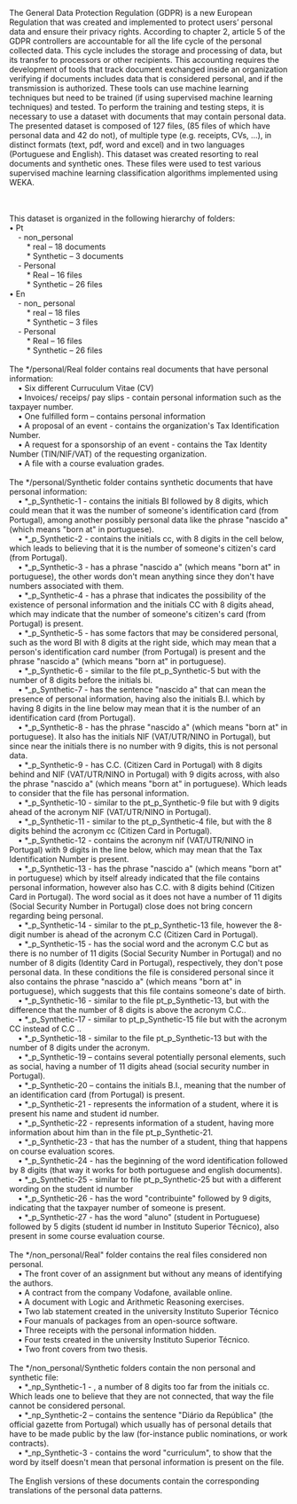 ﻿The General Data Protection Regulation (GDPR) is a new European Regulation that was created and implemented to protect users’ personal data and ensure their privacy rights. 
According to chapter 2, article 5 of the GDPR controllers are accountable for all the life cycle of the personal collected data. This cycle includes the storage and processing of data, but its transfer to processors or other recipients. 
This accounting requires the development of tools that track document exchanged inside an organization verifying if documents includes data that is considered personal, and if the transmission is authorized.
These tools can use machine learning techniques but need to be trained (if using supervised machine learning techniques) and tested. To perform the training and testing steps, it is necessary to use a dataset with documents that may contain personal data.
The presented dataset is composed of 127 files, (85 files of which have personal data and 42 do not), of multiple type (e.g. receipts, CVs, …), in distinct formats (text, pdf, word and excel) and in two languages (Portuguese and English). This dataset was created resorting to real documents and synthetic ones.
These files were used to test various supervised machine learning classification algorithms implemented using WEKA.

<br />
<br />
This dataset is organized in the following hierarchy of folders:<br />
•  Pt <br />
&nbsp; &nbsp; -  non_personal <br />	
&nbsp; &nbsp; &nbsp; &nbsp; *  real – 18 documents <br />
&nbsp; &nbsp; &nbsp; &nbsp; *  Synthetic – 3 documents <br />
&nbsp; &nbsp; -  Personal <br />
&nbsp; &nbsp; &nbsp; &nbsp; *  Real – 16 files <br />
&nbsp; &nbsp; &nbsp; &nbsp; *  Synthetic – 26 files <br />
•  En <br />
&nbsp; &nbsp; -  non_ personal <br />	
&nbsp; &nbsp; &nbsp; &nbsp; *  real – 18 files <br />
&nbsp; &nbsp; &nbsp; &nbsp; *  Synthetic – 3 files <br />
&nbsp; &nbsp; -  Personal <br />
&nbsp; &nbsp; &nbsp; &nbsp; *  Real – 16 files <br />
&nbsp; &nbsp; &nbsp; &nbsp; *  Synthetic – 26 files <br />
<br />
The */personal/Real folder contains real documents that have personal information:<br />
&nbsp; &nbsp; •	Six different Curruculum Vitae (CV)<br />
&nbsp; &nbsp; •	Invoices/ receips/ pay slips - contain personal information such as the taxpayer number.<br />
&nbsp; &nbsp; •	One fulfilled form – contains personal information<br />
&nbsp; &nbsp; •	A proposal of an event - contains the organization's Tax Identification Number.<br />
&nbsp; &nbsp; •	A request for a sponsorship of an event - contains the Tax Identity Number (TIN/NIF/VAT) of the requesting organization.<br />
&nbsp; &nbsp; •	A file with a course evaluation grades.<br />
<br />
The */personal/Synthetic folder contains synthetic documents that have personal information:<br />
&nbsp; &nbsp; •	*_p_Synthetic-1 - contains the initials BI followed by 8 digits, which could mean that it was the number of someone's identification card (from Portugal), among another possibly personal data like the phrase "nascido a" (which means "born at" in portuguese).<br />
&nbsp; &nbsp; •	*_p_Synthetic-2 -  contains the initials cc, with 8 digits in the cell below, which leads to believing that it is the number of someone's citizen's card (from Portugal).<br />
&nbsp; &nbsp; •	*_p_Synthetic-3 - has a phrase "nascido a" (which means "born at" in portuguese), the other words don't mean anything since they don't have numbers associated with them.<br />
&nbsp; &nbsp; •	*_p_Synthetic-4 - has a phrase that indicates the possibility of the existence of personal information and the initials CC with 8 digits ahead, which may indicate that the number of someone's citizen's card (from Portugal) is present.<br />
&nbsp; &nbsp; •	*_p_Synthetic-5 - has some factors that may be considered personal, such as the word BI with 8 digits at the right side, which may mean that a person's identification card number (from Portugal) is present and the phrase "nascido a" (which means "born at" in portuguese).<br />
&nbsp; &nbsp; •	*_p_Synthetic-6 - similar to the file pt_p_Synthetic-5 but with the number of 8 digits before the initials bi.<br />
&nbsp; &nbsp; •	*_p_Synthetic-7 - has the sentence "nascido a" that can mean the presence of personal information, having also the initials B.I. which by having 8 digits in the line below may mean that it is the number of an identification card (from Portugal).<br />
&nbsp; &nbsp; •	*_p_Synthetic-8 - has the phrase "nascido a" (which means "born at" in portuguese). It also has the initials NIF (VAT/UTR/NINO in Portugal), but since near the initials there is no number with 9 digits, this is not personal data.<br />
&nbsp; &nbsp; •	*_p_Synthetic-9 - has C.C. (Citizen Card in Portugal) with 8 digits behind and NIF (VAT/UTR/NINO in Portugal) with 9 digits across, with also the phrase "nascido a" (which means "born at" in portuguese). Which leads to consider that the file has personal information.<br />
&nbsp; &nbsp; •	*_p_Synthetic-10 - similar to the pt_p_Synthetic-9 file but with 9 digits ahead of the acronym NIF (VAT/UTR/NINO in Portugal).<br />
&nbsp; &nbsp; •	*_p_Synthetic-11 - similar to the pt_p_Synthetic-4 file, but with the 8 digits behind the acronym cc (Citizen Card in Portugal).<br />
&nbsp; &nbsp; •	*_p_Synthetic-12 - contains the acronym nif (VAT/UTR/NINO in Portugal) with 9 digits in the line below, which may mean that the Tax Identification Number is present.<br />
&nbsp; &nbsp; •	*_p_Synthetic-13 - has the phrase "nascido a" (which means "born at" in portuguese) which by itself already indicated that the file contains personal information, however also has C.C. with 8 digits behind (Citizen Card in Portugal). The word social as it does not have a number of 11 digits (Social Security Number in Portugal) close does not bring concern regarding being personal.<br />
&nbsp; &nbsp; •	*_p_Synthetic-14 - similar to the pt_p_Synthetic-13 file, however the 8-digit number is ahead of the acronym C.C (Citizen Card in Portugal).<br />
&nbsp; &nbsp; •	*_p_Synthetic-15 - has the social word and the acronym C.C but as there is no number of 11 digits (Social Security Number in Portugal) and no number of 8 digits (Identity Card in Portugal), respectively, they don't pose personal data. In these conditions the file is considered personal since it also contains the phrase "nascido a" (which means "born at" in portuguese), which suggests that this file contains someone's date of birth.<br />
&nbsp; &nbsp; •	*_p_Synthetic-16 - similar to the file pt_p_Synthetic-13, but with the difference that the number of 8 digits is above the acronym C.C..<br />
&nbsp; &nbsp; •	*_p_Synthetic-17 - similar to pt_p_Synthetic-15 file but with the acronym CC instead of C.C ..<br />
&nbsp; &nbsp; •	*_p_Synthetic-18 - similar to the file pt_p_Synthetic-13 but with the number of 8 digits under the acronym.<br />
&nbsp; &nbsp; •	*_p_Synthetic-19 – contains several potentially personal elements, such as social, having a number of 11 digits ahead (social security number in Portugal).<br />
&nbsp; &nbsp; •	*_p_Synthetic-20 – contains the initials B.I., meaning that the number of an identification card (from Portugal) is present.<br />
&nbsp; &nbsp; •	*_p_Synthetic-21 - represents the information of a student, where it is present his name and student id number.<br />
&nbsp; &nbsp; •	*_p_Synthetic-22 - represents information of a student, having more information about him than in the file pt_p_Synthetic-21.<br />
&nbsp; &nbsp; •	*_p_Synthetic-23 - that has the number of a student, thing that happens on course evaluation scores.<br />
&nbsp; &nbsp; •	*_p_Synthetic-24 - has the beginning of the word identification followed by 8 digits (that way it works for both portuguese and english documents).<br />
&nbsp; &nbsp; •	*_p_Synthetic-25 - similar to file pt_p_Synthetic-25 but with a different wording on the student id number<br />
&nbsp; &nbsp; •	*_p_Synthetic-26 - has the word "contribuinte" followed by 9 digits, indicating that the taxpayer number of someone is present.<br />
&nbsp; &nbsp; •	*_p_Synthetic-27 - has the word "aluno" (student in Portuguese) followed by 5 digits (student id number in Instituto Superior Técnico), also present in some course evaluation course.<br />
<br />
The */non_personal/Real" folder contains the real files considered non personal.<br />
&nbsp; &nbsp; •	The front cover of an assignment but without any means of identifying the authors.<br />
&nbsp; &nbsp; •	A contract from the company Vodafone, available online.<br />
&nbsp; &nbsp; •	A document with Logic and Arithmetic Reasoning exercises.<br />
&nbsp; &nbsp; •	Two lab statement created in the university Instituto Superior Técnico<br />
&nbsp; &nbsp; •	Four manuals of packages from an open-source software.<br />
&nbsp; &nbsp; •	Three receipts with the personal information hidden.<br />
&nbsp; &nbsp; •	Four tests created in the university Instituto Superior Técnico.<br />
&nbsp; &nbsp; •	Two front covers from two thesis.<br />
<br />
The */non_personal/Synthetic folders contain the non personal and synthetic file:<br />
&nbsp; &nbsp; •	*_np_Synthetic-1 - , a number of 8 digits too far from the initials cc. Which leads one to believe that they are not connected, that way the file cannot be considered personal.<br />
&nbsp; &nbsp; •	*_np_Synthetic-2 – contains the sentence "Diário da República" (the official gazette from Portugal) which usually has of personal details that have to be made public by the law (for-instance public nominations, or work contracts).<br />
&nbsp; &nbsp; •	*_np_Synthetic-3 - contains the word "curriculum", to show that the word by itself doesn't mean that personal information is present on the file.<br />
<br />
The English versions of these documents contain the corresponding translations of the personal data patterns.<br />
